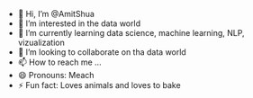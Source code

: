 - 👋 Hi, I’m @AmitShua
- 👀 I’m interested in the data world
- 🌱 I’m currently learning data science, machine learning, NLP, vizualization
- 💞️ I’m looking to collaborate on tha data world
- 📫 How to reach me ...
- 😄 Pronouns: Meach
- ⚡ Fun fact:  Loves animals and loves to bake

<!---
AmitShua/AmitShua is a ✨ special ✨ repository because its `README.md` (this file) appears on your GitHub profile.
You can click the Preview link to take a look at your changes.
--->
